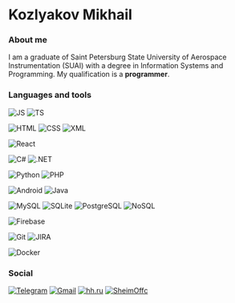 # Kozlyakov Mikhail

### About me

I am a graduate of Saint Petersburg State University of Aerospace Instrumentation (SUAI) with a degree in Information Systems and Programming. My qualification is a **programmer**.

### Languages and tools

![JS](https://img.shields.io/badge/-JavaScript-black?style=for-the-badge&logo=javascript)
![TS](https://img.shields.io/badge/-TypeScript-black?style=for-the-badge&logo=typescript)

![HTML](https://img.shields.io/badge/-HTML-black?style=for-the-badge&logo=html5)
![CSS](https://img.shields.io/badge/-CSS-black?style=for-the-badge&logo=css3)
![XML](https://img.shields.io/badge/-XML-black?style=for-the-badge)

![React](https://img.shields.io/badge/-React-black?style=for-the-badge&logo=react)

![C#](https://img.shields.io/badge/-C%23-black?style=for-the-badge&logo=c-sharp)
![.NET](https://img.shields.io/badge/-.NET-black?style=for-the-badge&logo=.net)

![Python](https://img.shields.io/badge/-Python-black?style=for-the-badge&logo=python)
![PHP](https://img.shields.io/badge/-PHP-black?style=for-the-badge&logo=php)

![Android](https://img.shields.io/badge/-Android-black?style=for-the-badge&logo=android)
![Java](https://img.shields.io/badge/-Java-black?style=for-the-badge&logo=java)

![MySQL](https://img.shields.io/badge/-MySQL-black?style=for-the-badge&logo=mysql)
![SQLite](https://img.shields.io/badge/-SQLite-black?style=for-the-badge&logo=sqlite)
![PostgreSQL](https://img.shields.io/badge/-PostgreSQL-black?style=for-the-badge&logo=postgresql)
![NoSQL](https://img.shields.io/badge/-NoSQL-black?style=for-the-badge)

![Firebase](https://img.shields.io/badge/-Firebase-black?style=for-the-badge&logo=firebase)

![Git](https://img.shields.io/badge/-Git-black?style=for-the-badge&logo=git)
![JIRA](https://img.shields.io/badge/-JIRA-black?style=for-the-badge&logo=jira-software)

![Docker](https://img.shields.io/badge/-Docker-black?style=for-the-badge&logo=docker)

### Social

[![Telegram](https://img.shields.io/badge/-Telegram-black?style=for-the-badge&logo=telegram)](https://t.me/sheimoffc)
[![Gmail](https://img.shields.io/badge/-Gmail-black?style=for-the-badge&logo=gmail)](mailto:misha.kozlyakov@gmail.com)
[![hh.ru](https://img.shields.io/badge/-hh.ru-black?style=for-the-badge&logo=hh.ru)](https://spb.hh.ru/resume/001b1ea4ff0c5921150039ed1f6d4747556344)
[![SheimOffc](https://img.shields.io/badge/-SheimOffc-black?style=for-the-badge)](https://sheimoffc.web.app)

